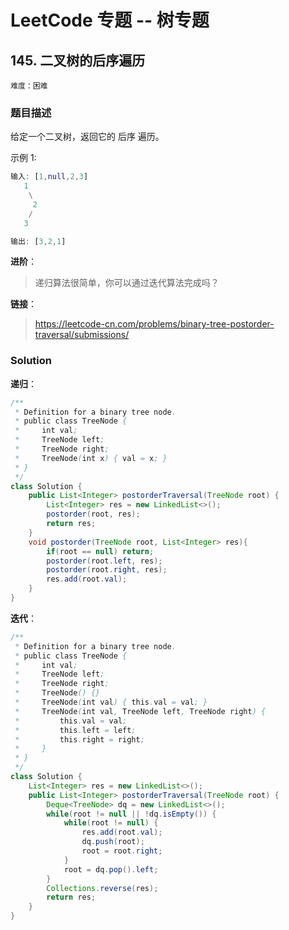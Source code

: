 # LeetCode 专题 -- 树专题

## 145. 二叉树的后序遍历

`难度：困难`

### 题目描述

给定一个二叉树，返回它的 后序 遍历。

示例 1:

```matlab
输入: [1,null,2,3]  
   1
    \
     2
    /
   3 

输出: [3,2,1]
```

**进阶**：

> 递归算法很简单，你可以通过迭代算法完成吗？

**链接**：
> <https://leetcode-cn.com/problems/binary-tree-postorder-traversal/submissions/>

### Solution


**递归**：

```java
/**
 * Definition for a binary tree node.
 * public class TreeNode {
 *     int val;
 *     TreeNode left;
 *     TreeNode right;
 *     TreeNode(int x) { val = x; }
 * }
 */
class Solution {
    public List<Integer> postorderTraversal(TreeNode root) {
        List<Integer> res = new LinkedList<>();
        postorder(root, res);
        return res;
    }
    void postorder(TreeNode root, List<Integer> res){
        if(root == null) return;
        postorder(root.left, res);
        postorder(root.right, res);
        res.add(root.val);
    }
}
```

**迭代**：

```java
/**
 * Definition for a binary tree node.
 * public class TreeNode {
 *     int val;
 *     TreeNode left;
 *     TreeNode right;
 *     TreeNode() {}
 *     TreeNode(int val) { this.val = val; }
 *     TreeNode(int val, TreeNode left, TreeNode right) {
 *         this.val = val;
 *         this.left = left;
 *         this.right = right;
 *     }
 * }
 */
class Solution {
    List<Integer> res = new LinkedList<>();
    public List<Integer> postorderTraversal(TreeNode root) {
        Deque<TreeNode> dq = new LinkedList<>();
        while(root != null || !dq.isEmpty()) {
            while(root != null) {
                res.add(root.val);
                dq.push(root);
                root = root.right;
            }
            root = dq.pop().left;
        }
        Collections.reverse(res);
        return res;
    }
}
```

